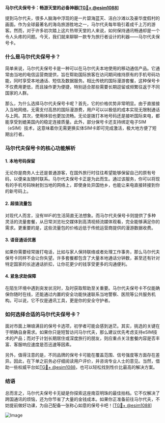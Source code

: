 **马尔代夫保号卡：畅游天堂的必备神器[[TG💪+ @esim1088](https://t.me/s/esim1088)]**

提到马尔代夫，很多人脑海中浮现的是一片碧海蓝天、洁白沙滩以及豪华度假村的画面。作为全球最著名的海岛旅游胜地之一，马尔代夫每年吸引着成千上万的游客。然而，对于许多初次踏上这片热带天堂的人来说，如何保持通讯畅通却是一个令人头疼的问题。今天，我们就来聊聊一款专为旅行者设计的利器——马尔代夫保号卡。

### 什么是马尔代夫保号卡？

简单来说，马尔代夫保号卡是一种可以在马尔代夫本地使用的移动通信产品。它通常由当地的电信运营商提供，旨在帮助国际旅客在访问期间维持原有的手机号码功能，同时享受本地通话、短信及数据服务。相比传统的国际漫游套餐，这种保号卡不仅费用更低，而且操作更为便捷，特别适合那些需要长期逗留或频繁往返于不同国家的人群。

那么，为什么选择马尔代夫保号卡呢？首先，它的价格优势非常明显。由于直接接入当地网络，无需支付高昂的国际漫游费，用户可以以极低的成本实现无限制通话与上网。其次，使用体验也更加流畅。无论是拨打本地号码还是接听国际来电，都能享受到媲美国内的稳定连接质量。此外，部分保号卡还支持绑定电子SIM（eSIM）技术，这意味着你无需更换实体SIM卡即可完成激活，极大地方便了短期出行者。

### 马尔代夫保号卡的核心功能解析

#### 1. **本地号码保留**
   无论你是商务人士还是普通游客，在国外旅行时往往希望能够保留自己的原有号码，以便亲友随时联系。马尔代夫保号卡正是为此而生。通过该服务，你可以将现有的手机号码映射到当地的网络上，即使身处异国他乡，也能让来电直接转接到你的新号码上。

#### 2. **超值流量包**
   对现代人而言，没有WiFi的生活简直无法想象。而马尔代夫保号卡则提供了多种灵活的流量套餐，从日常浏览社交媒体到高清视频流媒体观看，完全能够满足你的需求。更重要的是，这些流量包的价格远低于传统运营商提供的漫游数据收费。

#### 3. **语音通话优惠**
   如果你需要经常拨打电话，比如与家人保持联络或者处理工作事务，那么马尔代夫保号卡同样不会让你失望。许多套餐都包含了大量本地通话分钟数，甚至还有针对特定国家的长途通话折扣，让你花更少的钱享受更多的沟通便利。

#### 4. **紧急求助保障**
   在陌生环境中遇到突发状况时，及时获取帮助至关重要。马尔代夫保号卡不仅能确保你随时在线，还能通过内置的安全功能快速联系当地警察、医院等公共服务机构。可以说，它不仅是通讯工具，更是你的安全守护者。

### 如何选择合适的马尔代夫保号卡？

面对市面上琳琅满目的保号卡选项，初学者可能会感到迷茫。其实，挑选的关键在于明确自身需求。如果你只是短暂访问马尔代夫，那么建议优先考虑支持eSIM技术的产品；而对于计划长期居住或深度旅行的朋友，则应重点关注套餐内容是否丰富、客服响应速度是否迅速等因素。

另外，值得注意的是，不同品牌的保号卡可能在覆盖范围、信号强度等方面存在差异。因此，在下单之前务必仔细阅读用户评价，并咨询专业人士的意见。当然，借助一些权威平台如[TG💪+ @esim1088](https://t.me/s/esim1088)，也可以轻松找到性价比最高的解决方案。

### 结语

总而言之，马尔代夫保号卡无疑是你探索这座南亚明珠的最佳拍档。它不仅解决了跨国通讯的烦恼，还为你节省了大量的金钱成本。如果你正准备前往马尔代夫，不妨提前做好功课，为自己配备一张称心如意的保号卡吧！[[TG💪+ @esim1088](https://t.me/s/esim1088)] 

![Image](https://i.postimg.cc/4NQfJmqS/Snipaste-2025-05-13-00-14-12.png)